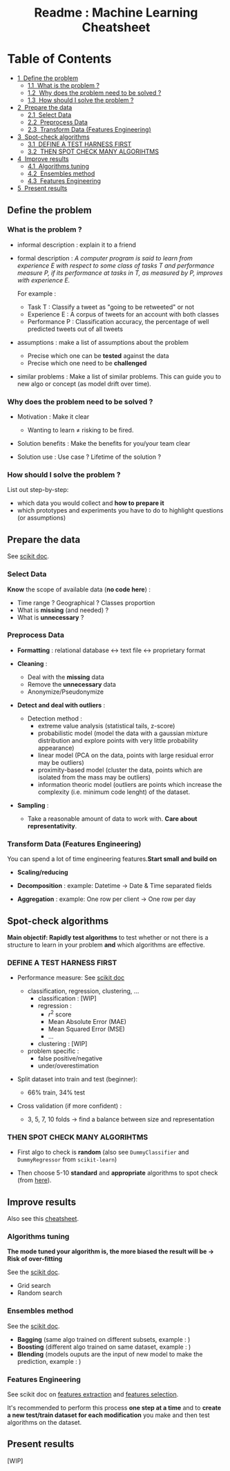 
<h1><center>Readme : Machine Learning Cheatsheet</center></h1>

<h1>Table of Contents<span class="tocSkip"></span></h1>
<div class="toc"><ul class="toc-item"><li><span><a href="#Define-the-problem" data-toc-modified-id="Define-the-problem-1"><span class="toc-item-num">1&nbsp;&nbsp;</span>Define the problem</a></span><ul class="toc-item"><li><span><a href="#What-is-the-problem-?" data-toc-modified-id="What-is-the-problem-?-1.1"><span class="toc-item-num">1.1&nbsp;&nbsp;</span>What is the problem ?</a></span></li><li><span><a href="#Why-does-the-problem-need-to-be-solved-?" data-toc-modified-id="Why-does-the-problem-need-to-be-solved-?-1.2"><span class="toc-item-num">1.2&nbsp;&nbsp;</span>Why does the problem need to be solved ?</a></span></li><li><span><a href="#How-should-I-solve-the-problem-?" data-toc-modified-id="How-should-I-solve-the-problem-?-1.3"><span class="toc-item-num">1.3&nbsp;&nbsp;</span>How should I solve the problem ?</a></span></li></ul></li><li><span><a href="#Prepare-the-data" data-toc-modified-id="Prepare-the-data-2"><span class="toc-item-num">2&nbsp;&nbsp;</span>Prepare the data</a></span><ul class="toc-item"><li><span><a href="#Select-Data" data-toc-modified-id="Select-Data-2.1"><span class="toc-item-num">2.1&nbsp;&nbsp;</span>Select Data</a></span></li><li><span><a href="#Preprocess-Data" data-toc-modified-id="Preprocess-Data-2.2"><span class="toc-item-num">2.2&nbsp;&nbsp;</span>Preprocess Data</a></span></li><li><span><a href="#Transform-Data-(Features-Engineering)" data-toc-modified-id="Transform-Data-(Features-Engineering)-2.3"><span class="toc-item-num">2.3&nbsp;&nbsp;</span>Transform Data (Features Engineering)</a></span></li></ul></li><li><span><a href="#Spot-check-algorithms" data-toc-modified-id="Spot-check-algorithms-3"><span class="toc-item-num">3&nbsp;&nbsp;</span>Spot-check algorithms</a></span><ul class="toc-item"><li><span><a href="#DEFINE-A-TEST-HARNESS-FIRST" data-toc-modified-id="DEFINE-A-TEST-HARNESS-FIRST-3.1"><span class="toc-item-num">3.1&nbsp;&nbsp;</span>DEFINE A TEST HARNESS FIRST</a></span></li><li><span><a href="#THEN-SPOT-CHECK-MANY-ALGORIHTMS" data-toc-modified-id="THEN-SPOT-CHECK-MANY-ALGORIHTMS-3.2"><span class="toc-item-num">3.2&nbsp;&nbsp;</span>THEN SPOT CHECK MANY ALGORIHTMS</a></span></li></ul></li><li><span><a href="#Improve-results" data-toc-modified-id="Improve-results-4"><span class="toc-item-num">4&nbsp;&nbsp;</span>Improve results</a></span><ul class="toc-item"><li><span><a href="#Algorithms-tuning" data-toc-modified-id="Algorithms-tuning-4.1"><span class="toc-item-num">4.1&nbsp;&nbsp;</span>Algorithms tuning</a></span></li><li><span><a href="#Ensembles-method" data-toc-modified-id="Ensembles-method-4.2"><span class="toc-item-num">4.2&nbsp;&nbsp;</span>Ensembles method</a></span></li><li><span><a href="#Features-Engineering" data-toc-modified-id="Features-Engineering-4.3"><span class="toc-item-num">4.3&nbsp;&nbsp;</span>Features Engineering</a></span></li></ul></li><li><span><a href="#Present-results" data-toc-modified-id="Present-results-5"><span class="toc-item-num">5&nbsp;&nbsp;</span>Present results</a></span></li></ul></div>

## Define the problem

### What is the problem ?
- informal description : explain it to a friend


- formal description :
    _A computer program is said to learn from experience E with respect to some class of tasks T and performance measure P, if its performance at tasks in T, as measured by P, improves with experience E._

    For example :
    - Task T : Classify a tweet as "going to be retweeted" or not 
    - Experience E : A corpus of tweets for an account with both classes
    - Performance P : Classification accuracy, the percentage of well predicted tweets out of all tweets


- assumptions : make a list of assumptions about the problem 
    - Precise which one can be __tested__ against the data
    - Precise which one need to be __challenged__


- similar problems : Make a list of similar problems. This can guide you to new algo or concept (as model drift over time).

### Why does the problem need to be solved ?
- Motivation : Make it clear
    - Wanting to learn $\ne$ risking to be fired.


- Solution benefits : Make the benefits for you/your team clear


- Solution use : Use case ? Lifetime of the solution ?

### How should I solve the problem ?
List out step-by-step:
- which data you would collect and __how to prepare it__
- which prototypes and experiments you have to do to highlight questions (or assumptions)

## Prepare the data

See [scikit doc](https://scikit-learn.org/stable/modules/preprocessing.html#preprocessing).

### Select Data
__Know__ the scope of available data (__no code here__) :
- Time range ? Geographical ? Classes proportion
- What is __missing__ (and needed) ?
- What is __unnecessary__ ?

### Preprocess Data 
- __Formatting__ : relational database $\leftrightarrow$ text file $\leftrightarrow$ proprietary format


- __Cleaning__ : 
    - Deal with the __missing__ data
    - Remove the __unnecessary__ data
    - Anonymize/Pseudonymize


- __Detect and deal with outliers__ :
    - Detection method :
        - extreme value analysis (statistical tails, z-score)
        - probabilistic model (model the data with a gaussian mixture distribution and explore points with very little probability appearance)
        - linear model (PCA on the data, points with large residual error may be outliers)
        - proximity-based model (cluster the data, points which are isolated from the mass may be outliers)
        - information theoric model (outliers are points which increase the complexity (i.e. minimum code lenght) of the dataset.


- __Sampling__ :
    - Take a reasonable amount of data to work with. __Care about representativity__.

### Transform Data (Features Engineering)
You can spend a lot of time engineering features.__Start small and build on__

- __Scaling/reducing__ 


- __Decomposition__ : example: Datetime $\rightarrow$ Date & Time separated fields


- __Aggregation__ : example: One row per client $\rightarrow$ One row per day

## Spot-check algorithms
__Main objectif: Rapidly test algorithms__ to test whether or not there is a structure to learn in your problem __and__ which algorithms are effective.

### DEFINE A TEST HARNESS FIRST
- Performance measure: See [scikit doc](https://scikit-learn.org/stable/modules/model_evaluation.html)
    - classification, regression, clustering, ...
        - classification : [WIP]
        - regression :
            - $r^2$ score
            - Mean Absolute Error (MAE)
            - Mean Squared Error (MSE)
            - ...
        - clustering : [WIP]
    - problem specific :
        - false positive/negative
        - under/overestimation

- Split dataset into train and test (beginner):
    - 66% train, 34% test
    
- Cross validation (if more confident) :
    - 3, 5, 7, 10 folds $\rightarrow$ find a balance between size and representation
    
### THEN SPOT CHECK MANY ALGORIHTMS
- First algo to check is __random__ (also see `DummyClassifier` and `DummyRegressor` from `scikit-learn`)


- Then choose 5-10 __standard__ and __appropriate__ algorithms to spot check (from [here](http://machinelearningmastery.com/a-tour-of-machine-learning-algorithms/)).

## Improve results
Also see this [cheatsheet](https://machinelearningmastery.com/machine-learning-performance-improvement-cheat-sheet/).

### Algorithms tuning

__The mode tuned your algorithm is, the more biased the result will be $\rightarrow$ Risk of over-fitting__

See the [scikit doc](https://scikit-learn.org/stable/modules/grid_search.html).
- Grid search
- Random search 

### Ensembles method

See the [scikit doc](https://scikit-learn.org/stable/modules/grid_search.html#out-of-bag-estimates).

- __Bagging__ (same algo trained on different subsets, example : )
- __Boosting__ (different algo trained on same dataset, example : )
- __Blending__ (models ouputs are the input of new model to make the prediction, example : )

### Features Engineering

See scikit doc on [features extraction](https://scikit-learn.org/stable/modules/feature_extraction.html) and [features selection](https://scikit-learn.org/stable/modules/feature_selection.html).

It's recommended to perform this process __one step at a time__ and to __create a new test/train dataset for each modification__ you make and then test algorithms on the dataset.

## Present results

[WIP]
